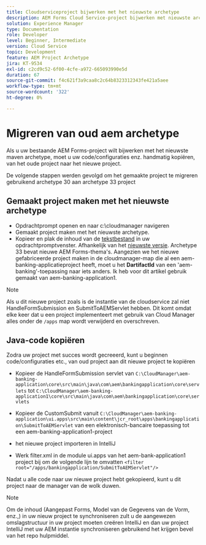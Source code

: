 ```yaml
---
title: Cloudserviceproject bijwerken met het nieuwste archetype
description: AEM Forms Cloud Service-project bijwerken met nieuwste archetype
solution: Experience Manager
type: Documentation
role: Developer
level: Beginner, Intermediate
version: Cloud Service
topic: Development
feature: AEM Project Archetype
jira: KT-9534
exl-id: c2cd9c52-6f00-4cfe-a972-665093990e5d
duration: 67
source-git-commit: f4c621f3a9caa8c2c64b8323312343fe421a5aee
workflow-type: tm+mt
source-wordcount: '322'
ht-degree: 0%

---
```


# Migreren van oud aem archetype

Als u uw bestaande AEM Forms-project wilt bijwerken met het nieuwste maven archetype, moet u uw code/configuraties enz. handmatig kopiëren, van het oude project naar het nieuwe project.

De volgende stappen werden gevolgd om het gemaakte project te migreren gebruikend archetype 30 aan archetype 33 project

## Gemaakt project maken met het nieuwste archetype

* Opdrachtprompt openen en naar c:\cloudmanager navigeren
* Gemaakt project maken met het nieuwste archetype.
* Kopieer en plak de inhoud van de [tekstbestand](assets/creating-maven-project.txt) in uw opdrachtpromptvenster. Afhankelijk van het [nieuwste versie](https://github.com/adobe/aem-project-archetype/releases). Archetype 33 bevat nieuwe AEM Forms-thema&#39;s.
Aangezien we het nieuwe gefabriceerde project maken in de cloudmanager-map die al een aem-banking-applicatieproject heeft, moet u het **DartifactId** van een &#39;aem-banking&#39;-toepassing naar iets anders. Ik heb voor dit artikel gebruik gemaakt van aem-banking-application1.

>[!NOTE]
>
>Als u dit nieuwe project zoals is de instantie van de cloudservice zal niet HandleFormSubmission en SubmitToAEMServlet hebben. Dit komt omdat elke keer dat u een project implementeert met gebruik van Cloud Manager alles onder de `/apps` map wordt verwijderd en overschreven.

## Java-code kopiëren

Zodra uw project met succes wordt gecreeerd, kunt u beginnen code/configuraties etc., van oud project aan dit nieuwe project te kopiëren

* Kopieer de HandleFormSubmission servlet van ```C:\CloudManager\aem-banking-application\core\src\main\java\com\aem\bankingapplication\core\servlets```
tot
  ```C:\CloudManager\aem-banking-application1\core\src\main\java\com\aem\bankingapplication\core\servlets```

* Kopieer de CustomSubmit vanuit
  ```C:\CloudManager\aem-banking-application\ui.apps\src\main\content\jcr_root\apps\bankingapplication\SubmitToAEMServlet``` van een elektronisch-bancaire toepassing tot een aem-banking-application1-project

* het nieuwe project importeren in IntelliJ

* Werk filter.xml in de module ui.apps van het aem-bank-application1 project bij om de volgende lijn te omvatten
  ```<filter root="/apps/bankingapplication/SubmitToAEMServlet"/>```

Nadat u alle code naar uw nieuwe project hebt gekopieerd, kunt u dit project naar de manager van de wolk duwen.

>[!NOTE]
>
>Om de inhoud (Aangepast Forms, Model van de Gegevens van de Vorm, enz.,) in uw nieuw project te synchroniseren zult u de aangewezen omslagstructuur in uw project moeten creëren IntelliJ en dan uw project IntelliJ met uw AEM instantie synchroniseren gebruikend het krijgen bevel van het repo hulpmiddel.
